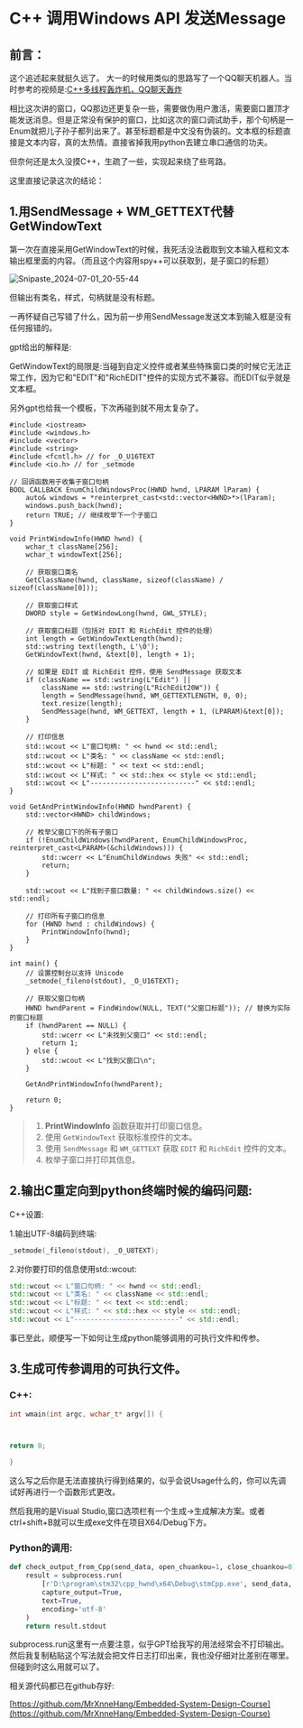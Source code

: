 # C++ 调用Windows API 发送Message

## 前言：

这个追述起来就挺久远了。
大一的时候用类似的思路写了一个QQ聊天机器人。当时参考的视频是:[C++多线程轰炸机，QQ聊天轰炸](https://www.bilibili.com/video/BV1NB4y1e7nb?p=4&vd_source=d7601f0fc447d708fff71aa75186ea10)

相比这次讲的窗口，QQ那边还更复杂一些，需要做伪用户激活，需要窗口置顶才能发送消息。但是正常没有保护的窗口，比如这次的窗口调试助手，那个句柄是一Enum就把儿子孙子都列出来了。甚至标题都是中文没有伪装的。文本框的标题直接是文本内容，真的太热情。直接省掉我用python去建立串口通信的功夫。

但奈何还是太久没摸C++，生疏了一些，实现起来绕了些弯路。

这里直接记录这次的结论：

## 1.用SendMessage + WM_GETTEXT代替GetWindowText

第一次在直接采用GetWindowText的时候，我死活没法截取到文本输入框和文本输出框里面的内容。（而且这个内容用spy++可以获取到，是子窗口的标题）

![Snipaste_2024-07-01_20-55-44](https://fastly.jsdelivr.net/gh/MrXnneHang/blog_img/BlogHosting/img/24/07/202407012056411.jpeg)

但输出有类名，样式，句柄就是没有标题。

一再怀疑自己写错了什么，因为前一步用SendMessage发送文本到输入框是没有任何报错的。

gpt给出的解释是:

GetWindowText的局限是:当碰到自定义控件或者某些特殊窗口类的时候它无法正常工作，因为它和"EDIT"和"RichEDIT"控件的实现方式不兼容。而EDIT似乎就是文本框。

另外gpt也给我一个模板，下次再碰到就不用太复杂了。

```
#include <iostream>
#include <windows.h>
#include <vector>
#include <string>
#include <fcntl.h> // for _O_U16TEXT
#include <io.h> // for _setmode

// 回调函数用于收集子窗口句柄
BOOL CALLBACK EnumChildWindowsProc(HWND hwnd, LPARAM lParam) {
    auto& windows = *reinterpret_cast<std::vector<HWND>*>(lParam);
    windows.push_back(hwnd);
    return TRUE; // 继续枚举下一个子窗口
}

void PrintWindowInfo(HWND hwnd) {
    wchar_t className[256];
    wchar_t windowText[256];

    // 获取窗口类名
    GetClassName(hwnd, className, sizeof(className) / sizeof(className[0]));

    // 获取窗口样式
    DWORD style = GetWindowLong(hwnd, GWL_STYLE);

    // 获取窗口标题（包括对 EDIT 和 RichEdit 控件的处理）
    int length = GetWindowTextLength(hwnd);
    std::wstring text(length, L'\0');
    GetWindowText(hwnd, &text[0], length + 1);

    // 如果是 EDIT 或 RichEdit 控件，使用 SendMessage 获取文本
    if (className == std::wstring(L"Edit") || 
        className == std::wstring(L"RichEdit20W")) {
        length = SendMessage(hwnd, WM_GETTEXTLENGTH, 0, 0);
        text.resize(length);
        SendMessage(hwnd, WM_GETTEXT, length + 1, (LPARAM)&text[0]);
    }

    // 打印信息
    std::wcout << L"窗口句柄: " << hwnd << std::endl;
    std::wcout << L"类名: " << className << std::endl;
    std::wcout << L"标题: " << text << std::endl;
    std::wcout << L"样式: " << std::hex << style << std::endl;
    std::wcout << L"--------------------------" << std::endl;
}

void GetAndPrintWindowInfo(HWND hwndParent) {
    std::vector<HWND> childWindows;

    // 枚举父窗口下的所有子窗口
    if (!EnumChildWindows(hwndParent, EnumChildWindowsProc, reinterpret_cast<LPARAM>(&childWindows))) {
        std::wcerr << L"EnumChildWindows 失败" << std::endl;
        return;
    }

    std::wcout << L"找到子窗口数量: " << childWindows.size() << std::endl;

    // 打印所有子窗口的信息
    for (HWND hwnd : childWindows) {
        PrintWindowInfo(hwnd);
    }
}

int main() {
    // 设置控制台以支持 Unicode
    _setmode(_fileno(stdout), _O_U16TEXT);

    // 获取父窗口句柄
    HWND hwndParent = FindWindow(NULL, TEXT("父窗口标题")); // 替换为实际的窗口标题
    if (hwndParent == NULL) {
        std::wcerr << L"未找到父窗口" << std::endl;
        return 1;
    } else {
        std::wcout << L"找到父窗口\n";
    }

    GetAndPrintWindowInfo(hwndParent);

    return 0;
}

```

>1. **PrintWindowInfo** 函数获取并打印窗口信息。
>2. 使用 `GetWindowText` 获取标准控件的文本。
>3. 使用 `SendMessage` 和 `WM_GETTEXT` 获取 `EDIT` 和 `RichEdit` 控件的文本。
>4. 枚举子窗口并打印其信息。

## 2.输出C重定向到python终端时候的编码问题:

C++设置: 

1.输出UTF-8编码到终端:

```c++
_setmode(_fileno(stdout), _O_U8TEXT);
```

2.对你要打印的信息使用std::wcout:

```c++
std::wcout << L"窗口句柄: " << hwnd << std::endl;
std::wcout << L"类名: " << className << std::endl;
std::wcout << L"标题: " << text << std::endl;
std::wcout << L"样式: " << std::hex << style << std::endl;
std::wcout << L"--------------------------" << std::endl;
```



事已至此，顺便写一下如何让生成python能够调用的可执行文件和传参。

## 3.生成可传参调用的可执行文件。

### C++:

```c++
int wmain(int argc, wchar_t* argv[]) {



return 0;

}
```

这么写之后你是无法直接执行得到结果的，似乎会说Usage什么的，你可以先调试好再进行一个函数形式更改。

然后我用的是Visual Studio,窗口选项栏有一个生成->生成解决方案。或者ctrl+shift+B就可以生成exe文件在项目X64/Debug下方。

### Python的调用:

```python
def check_output_from_Cpp(send_data, open_chuankou=1, close_chuankou=0):
    result = subprocess.run(
        [r'D:\program\stm32\cpp_hwnd\x64\Debug\stmCpp.exe', send_data, str(open_chuankou), str(close_chuankou)],
        capture_output=True,
        text=True,
        encoding='utf-8'
    )
    return result.stdout

```

subprocess.run这里有一点要注意，似乎GPT给我写的用法经常会不打印输出。然后我复制粘贴这个写法就会把文件日志打印出来，我也没仔细对比差别在哪里。但碰到时这么用就可以了。



相关源代码都已在github存好:

[https://github.com/MrXnneHang/Embedded-System-Design-Course](https://github.com/MrXnneHang/Embedded-System-Design-Course)
